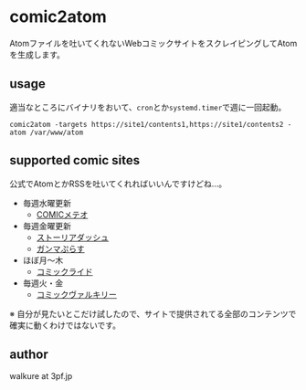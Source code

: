 # comic2atom

Atomファイルを吐いてくれないWebコミックサイトをスクレイピングしてAtomを生成します。

## usage

適当なところにバイナリをおいて、`cron`とか`systemd.timer`で週に一回起動。

`comic2atom -targets https://site1/contents1,https://site1/contents2 -atom /var/www/atom`

## supported comic sites

公式でAtomとかRSSを吐いてくれればいいんですけどね…。

- 毎週水曜更新
  - [COMICメテオ](https://comic-meteor.jp/)
- 毎週金曜更新
  - [ストーリアダッシュ](https://storia.takeshobo.co.jp/)
  - [ガンマぷらす](https://gammaplus.takeshobo.co.jp/)
- ほぼ月～木
  - [コミックライド](https://www.comicride.jp/)
- 毎週火・金
  - [コミックヴァルキリー](https://www.comic-valkyrie.com/)
  
※ 自分が見たいとこだけ試したので、サイトで提供されてる全部のコンテンツで確実に動くわけではないです。

## author

walkure at 3pf.jp